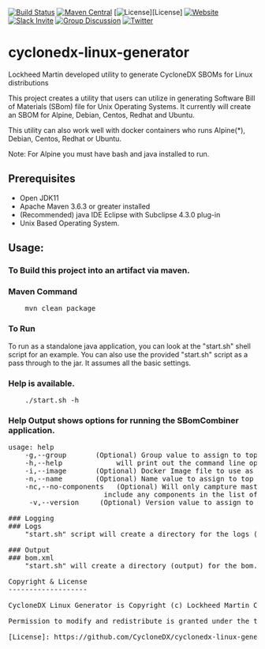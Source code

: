 [![Build Status](https://github.com/CycloneDX/cyclonedx-linux-generator/workflows/Maven%20CI/badge.svg)](https://github.com/CycloneDX/cyclonedx-linux-generator/actions?workflow=Maven+CI)
[![Maven Central](https://maven-badges.herokuapp.com/maven-central/org.cyclonedx.contrib.com.lmco.efoss.unix.sbom/cyclonedx-linux-generator/badge.svg)](https://maven-badges.herokuapp.com/maven-central/org.cyclonedx.contrib.com.lmco.efoss.unix.sbom/cyclonedx-linux-generator)
[![License](https://img.shields.io/badge/license-Apache%202.0-brightgreen.svg)][License]
[![Website](https://img.shields.io/badge/https://-cyclonedx.org-blue.svg)](https://cyclonedx.org/)
[![Slack Invite](https://img.shields.io/badge/Slack-Join-blue?logo=slack&labelColor=393939)](https://cyclonedx.org/slack/invite)
[![Group Discussion](https://img.shields.io/badge/discussion-groups.io-blue.svg)](https://groups.io/g/CycloneDX)
[![Twitter](https://img.shields.io/twitter/url/http/shields.io.svg?style=social&label=Follow)](https://twitter.com/CycloneDX_Spec)


# cyclonedx-linux-generator
Lockheed Martin developed utility to generate CycloneDX SBOMs for Linux distributions

This project creates a utility that users can utilize in generating Software Bill of Materials (SBom) file for Unix Operating Systems. It currently will create an SBOM for Alpine, Debian, Centos, Redhat and Ubuntu. 

This utility can also work well with docker containers who runs Alpine(*), Debian, Centos, Redhat or Ubuntu.

Note:  For Alpine you must have bash and java installed to run.

## Prerequisites
- Open JDK11
- Apache Maven 3.6.3 or greater installed 
- (Recommended) java IDE Eclipse with Subclipse 4.3.0 plug-in
- Unix Based Operating System.

## Usage:

### To Build this project into an artifact via maven.
### Maven Command
<pre>
    mvn clean package
</pre>

### To Run
To run as a standalone java application, you can look at the "start.sh" shell script for an example.
You can also use the provided "start.sh" script as a pass through to the jar.  It assumes all the basic settings.

### Help is available.   
<pre>
    ./start.sh -h
</pre>

### Help Output shows options for running the SBomCombiner application.
<pre>
usage: help
    -g,--group <arg>      (Optional) Group value to assign to top level component.
    -h,--help             will print out the command line options.
    -i,--image <arg>      (Optional) Docker Image file to use as top level component.
    -n,--name <arg>       (Optional) Name value to assign to top level component.
    -nc,--no-components   (Optional) Will only campture master component.  Will not
                       include any components in the list of Components.
     -v,--version <arg>    (Optional) Version value to assign to top level component.

### Logging
### Logs
    "start.sh" script will create a directory for the logs (logs).
    
### Output
### bom.xml
    "start.sh" will create a directory (output) for the bom.xml file.  

Copyright & License
-------------------

CycloneDX Linux Generator is Copyright (c) Lockheed Martin Corporation. All Rights Reserved.

Permission to modify and redistribute is granted under the terms of the Apache 2.0 license. See the [License] file for the full license.

[License]: https://github.com/CycloneDX/cyclonedx-linux-generator/blob/master/LICENSE
